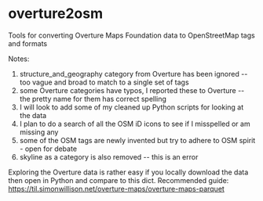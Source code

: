 # overture2osm
Tools for converting Overture Maps Foundation data to OpenStreetMap tags and formats

Notes: 

1. structure_and_geography category from Overture has been ignored -- too vague and broad to match to a single set of tags
2. some Overture categories have typos, I reported these to Overture -- the pretty name for them has correct spelling
3. I will look to add some of my cleaned up Python scripts for looking at the data
4. I plan to do a search of all the OSM iD icons to see if I misspelled or am missing any
5. some of the OSM tags are newly invented but try to adhere to OSM spirit - open for debate
6. skyline as a category is also removed -- this is an error

Exploring the Overture data is rather easy if you locally download the data then open in Python and compare to this dict. Recommended guide: https://til.simonwillison.net/overture-maps/overture-maps-parquet

